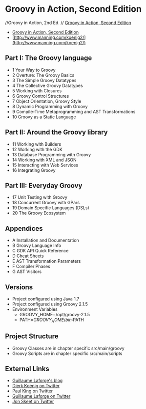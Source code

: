 Groovy in Action, Second Edition
================================

//Groovy in Action, 2nd Ed.
// [Groovy in Action, Second Edition](http://www.manning.com/koenig2/)



* [Groovy in Action, Second Edition](http://www.manning.com/koenig2/)
* [http://www.manning.com/koenig2/](http://www.manning.com/koenig2/)


Part I: The Groovy language
---------------------------
- 1 Your Way to Groovy
- 2 Overture: The Groovy Basics
- 3 The Simple Groovy Datatypes
- 4 The Collective Groovy Datatypes
- 5 Working with Closures
- 6 Groovy Control Structures
- 7 Object Orientation, Groovy Style
- 8 Dynamic Programming with Groovy
- 9 Compile-Time Metaprogramming and AST Transformations
- 10 Groovy as a Static Language


Part II: Around the Groovy library
----------------------------------
- 11 Working with Builders
- 12 Working with the GDK
- 13 Database Programming with Groovy
- 14 Working with XML and JSON
- 15 Interacting with Web Services
- 16 Integrating Groovy


Part III: Everyday Groovy
-------------------------
- 17 Unit Testing with Groovy
- 18 Concurrent Groovy with GPars
- 19 Domain Specific Languages (DSLs)
- 20 The Groovy Ecosystem


Appendices
----------
- A Installation and Documentation
- B Groovy Language Info
- C GDK API Quick Reference
- D Cheat Sheets
- E AST Transformation Parameters
- F Compiler Phases
- G AST Visitors


Versions
--------
* Project configured using Java 1.7
* Project configured using Groovy 2.1.5
* Environment Variables
    - GROOVY_HOME=/opt/groovy-2.1.5
    - PATH=$GROOVY_HOME/bin:$PATH


Project Structure
-----------------
* Groovy Classes are in chapter specific src/main/groovy
* Groovy Scripts are in chapter specific src/main/scripts


External Links
--------------
* [Guillaume Laforge's blog](http://glaforge.free.fr/weblog/index.php?catid=2&blogid=1 "Guillaume Laforge's blog")
* [Dierk Koenig on Twitter](http://twitter.com/mittie "Dierk Koenig on Twitter")
* [Paul King on Twitter](http://twitter.com/paulk_asert "Paul King on Twitter")
* [Guillaume Laforge on Twitter](http://twitter.com/glaforge "Guillaume Laforge on Twitter")
* [Jon Skeet on Twitter](http://twitter.com/jonskeet "Jon Skeet on Twitter")

